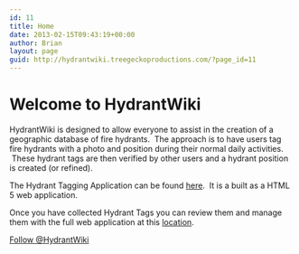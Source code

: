 ```yaml
---
id: 11
title: Home
date: 2013-02-15T09:43:19+00:00
author: Brian
layout: page
guid: http://hydrantwiki.treegeckoproductions.com/?page_id=11
---
```

# Welcome to HydrantWiki

HydrantWiki is designed to allow everyone to assist in the creation of a geographic database of fire hydrants.  The approach is to have users tag fire hydrants with a photo and position during their normal daily activities.  These hydrant tags are then verified by other users and a hydrant position is created (or refined).

The Hydrant Tagging Application can be found <a title="HydrantWiki HTML5 App" href="http://app.hydrantwiki.com/tagapp" target="_blank">here</a>.  It is a built as a HTML 5 web application.

Once you have collected Hydrant Tags you can review them and manage them with the full web application at this <a href="http://app.hydrantwiki.com" target="_blank">location</a>.

<a class="twitter-follow-button" href="https://twitter.com/HydrantWiki" data-show-count="false">Follow @HydrantWiki</a>